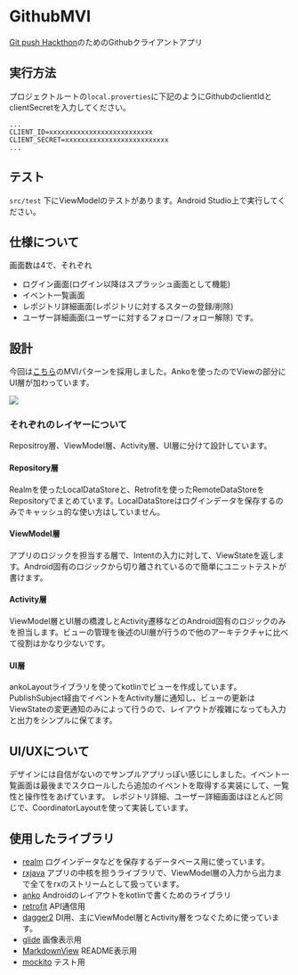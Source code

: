 # GithubMVI
[Git push Hackthon](https://github.com/CyberAgent/git-push-hackathon)のためのGithubクライアントアプリ

## 実行方法
プロジェクトルートの`local.proverties`に下記のようにGithubのclientIdとclientSecretを入力してください。
```
...
CLIENT_ID=xxxxxxxxxxxxxxxxxxxxxxxxxx
CLIENT_SECRET=xxxxxxxxxxxxxxxxxxxxxxxxxx
...
```

## テスト
`src/test` 下にViewModelのテストがあります。Android Studio上で実行してください。


## 仕様について
画面数は4で、それぞれ
- ログイン画面(ログイン以降はスプラッシュ画面として機能)
- イベント一覧画面
- レポジトリ詳細画面(レポジトリに対するスターの登録/削除)
- ユーザー詳細画面(ユーザーに対するフォロー/フォロー解除)
です。


## 設計
今回は[こちら](https://github.com/oldergod/android-architecture)のMVIパターンを採用しました。Ankoを使ったのでViewの部分にUI層が加わっています。

![](https://raw.githubusercontent.com/oldergod/android-architecture/todo-mvi-rxjava-kotlin/art/MVI_detail.png)


### それぞれのレイヤーについて
Repositroy層、ViewModel層、Activity層、UI層に分けて設計しています。
#### Repository層
Realmを使ったLocalDataStoreと、Retrofitを使ったRemoteDataStoreをRepositoryでまとめています。LocalDataStoreはログインデータを保存するのみでキャッシュ的な使い方はしていません。
#### ViewModel層
アプリのロジックを担当する層で、Intentの入力に対して、ViewStateを返します。Android固有のロジックから切り離されているので簡単にユニットテストが書けます。
#### Activity層
ViewModel層とUI層の橋渡しとActivity遷移などのAndroid固有のロジックのみを担当します。ビューの管理を後述のUI層が行うので他のアーキテクチャに比べて役割はかなり少ないです。
#### UI層
ankoLayoutライブラリを使ってkotlinでビューを作成しています。PublishSubject経由でイベントをActivity層に通知し、ビューの更新はViewStateの変更通知のみによって行うので、レイアウトが複雑になっても入力と出力をシンプルに保てます。



## UI/UXについて
デザインには自信がないのでサンプルアプリっぽい感じにしました。イベント一覧画面は最後までスクロールしたら追加のイベントを取得する実装にして、一覧性と操作性をあげています。
レポジトリ詳細、ユーザー詳細画面はほとんど同じで、CoordinatorLayoutを使って実装しています。



## 使用したライブラリ
- [realm](https://github.com/realm/realm-java) ログインデータなどを保存するデータベース用に使っています。
- [rxjava](https://github.com/ReactiveX/RxJava) アプリの中核を担うライブラリで、ViewModel層の入力から出力まで全てをrxのストリームとして扱っています。
- [anko](https://github.com/Kotlin/anko) Androidのレイアウトをkotlinで書くためのライブラリ
- [retrofit](https://github.com/square/retrofit) API通信用
- [dagger2](https://github.com/google/dagger) DI用、主にViewModel層とActivity層をつなぐために使っています。
- [glide](https://github.com/bumptech/glide) 画像表示用
- [MarkdownView](https://github.com/tiagohm/MarkdownView) README表示用
- [mockito](https://github.com/mockito/mockito) テスト用
